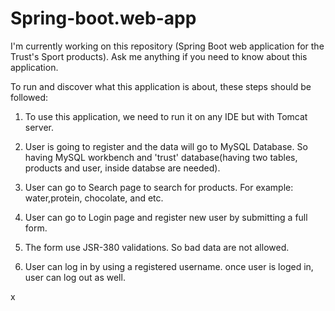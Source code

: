# Spring-boot.web-app

I'm currently working on this repository (Spring Boot web application for the Trust's Sport products).
Ask me anything if you need to know about this application.

To run and discover what this application is about, these steps should be followed:

1. To use this application, we need to run it on any IDE but with Tomcat server.
2. User is going to register and the data will go to MySQL Database. So having MySQL workbench and 'trust' database(having two tables, products and user, inside databse are needed).

3. User can go to Search page to search for products. For example: water,protein, chocolate, and etc.
4. User can go to Login page and register new user by submitting a full form.
5. The form use JSR-380 validations. So bad data are not allowed.
6. User can log in by using a registered username. once user is loged in, user can log out as well.

x

